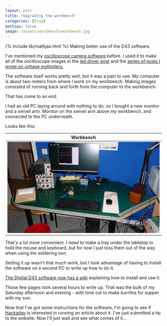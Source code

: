 ```yaml
---
layout: post
title: "Upgrading the workbench"
categories: [blog]
mathjax: false
image: /assets/workbench/workbench.jpg
---
```

{% include lib/mathjax.html %}
Making better use of the D43 software.

I've mentioned my [oscilloscope camera software](https://github.com/JosephEoff/D43) before.  I used it to make all of the oscilloscope images in the [led driver post](https://josepheoff.github.io/posts/leddriver) and the [series of posts I wrote on voltage multipliers.](https://josepheoff.github.io/posts/diode-capacitors-volts)

The software itself works pretty well, but it was a pain to use.  My computer is about two meters from where I work on my workbench.  Making images consisted of running back and forth from the computer to the workbench.

That has come to an end.

I had an old PC laying around with nothing to do, so I bought a new monitor and a swivel arm.  Monitor on the swivel arm above my workbench, and connected to the PC underneath.

Looks like this:

|Workbench|
|---------------------|
|![Workbench](/assets/workbench/workbench.jpg)|

That's a lot more convenient.  I need to make a tray under the tabletop to hold the mouse and keyboard, but for now I just toss them out of the way when using the soldering iron.

Setting it up wasn't that much work, but I took advantage of having to install the software on a second PC to write up how to do it.

[The Digital D43 software now has a wiki](https://github.com/JosephEoff/D43/wiki) explaining how to install and use it.

Those few pages took several hours to write up.  That was the bulk of my Saturday afternoon and evening - with time out to make burritos for supper with my son.

Now that I've got some instructions for the software, I'm going to see if [Hackaday](https://hackaday.com/) is interested in running an article about it.  I've just submitted a tip to the website.  Now I'll just wait and see what comes of it...
